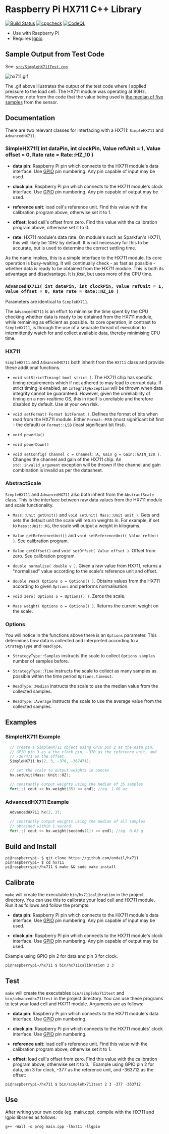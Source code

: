 # Raspberry Pi HX711 C++ Library

[![Build Status](https://github.com/endail/hx711/actions/workflows/buildcheck.yml/badge.svg)](https://github.com/endail/hx711/actions/workflows/buildcheck.yml)
[![cppcheck](https://github.com/endail/hx711/actions/workflows/cppcheck.yml/badge.svg)](https://github.com/endail/hx711/actions/workflows/cppcheck.yml)
[![CodeQL](https://github.com/endail/hx711/actions/workflows/codeql-analysis.yml/badge.svg)](https://github.com/endail/hx711/actions/workflows/codeql-analysis.yml)

- Use with Raspberry Pi
- Requires [lgpio](http://abyz.me.uk/lg/index.html)

## Sample Output from Test Code

See: [`src/SimpleHX711Test.cpp`](https://github.com/endail/hx711/blob/master/src/SimpleHX711Test.cpp)

![hx711.gif](hx711.gif)

The .gif above illustrates the output of the test code where I applied pressure to the load cell. The HX711 module was operating at 80Hz. However, note from the code that the value being used is [the median of five samples](https://github.com/endail/hx711/blob/master/src/SimpleHX711Test.cpp#L50) from the sensor.

## Documentation

There are two relevant classes for interfacing with a HX711: `SimpleHX711` and `AdvancedHX711`.

### SimpleHX711( int dataPin, int clockPin, Value refUnit = 1, Value offset = 0, Rate rate = Rate::HZ_10 )

- **data pin**: Raspberry Pi pin which connects to the HX711 module's data interface. Use [GPIO](https://pinout.xyz/) pin numbering. Any pin capable of input may be used.

- **clock pin**: Raspberry Pi pin which connects to the HX711 module's clock interface. Use [GPIO](https://pinout.xyz/) pin numbering. Any pin capable of output may be used.

- **reference unit**: load cell's reference unit. Find this value with the calibration program above, otherwise set it to 1.

- **offset**: load cell's offset from zero. Find this value with the calibration program above, otherwise set it to 0.

- **rate**: HX711 module's data rate. On module's such as Sparkfun's HX711, this will likely be 10Hz by default. It is not necessary for this to be accurate, but is used to determine the correct settling time.

As the name implies, this is a simple interface to the HX711 module. Its core operation is busy-waiting. It will continually check - as fast as possible - whether data is ready to be obtained from the HX711 module. This is both its advantage and disadvantage. It is _fast_, but uses more of the CPU time.

### `AdvancedHX711( int dataPin, int clockPin, Value refUnit = 1, Value offset = 0, Rate rate = Rate::HZ_10 )`

Parameters are identical to `SimpleHX711`.

The `AdvancedHX711` is an effort to minimise the time spent by the CPU checking whether data is ready to be obtained from the HX711 module, while remaining as efficient as possible. Its core operation, in contrast to `SimpleHX711`, is through the use of a separate thread of execution to intermittently watch for and collect available data, thereby minimising CPU time.

### HX711

`SimpleHX711` and `AdvancedHX711` both inherit from the `HX711` class and provide these additional functions.

- `void setStrictTiming( bool strict )`. The HX711 chip has specific timing requirements which if not adhered to may lead to corrupt data. If strict timing is enabled, an `IntegrityException` will be thrown when data integrity cannot be guaranteed. However, given the unreliability of timing on a non-realtime OS, this in itself is unreliable and therefore disabled by default. Use at your own risk.

- `void setFormat( Format bitFormat )`. Defines the format of bits when read from the HX711 module. Either `Format::MSB` (most significant bit first - the default) or `Format::LSB` (least significant bit first).

- `void powerUp()`

- `void powerDown()`

- `void setConfig( Channel c = Channel::A, Gain g = Gain::GAIN_128 )`. Changes the channel and gain of the HX711 chip. An `std::invalid_argument` exception will be thrown if the channel and gain combination is invalid as per the datasheet.

### AbstractScale

`SimpleHX711` and `AdvancedHX711` also both inherit from the `AbstractScale` class. This is the interface between raw data values from the HX711 module and scale functionality.

- `Mass::Unit getUnit()` and `void setUnit( Mass::Unit unit )`. Gets and sets the default unit the scale will return weights in. For example, if set to `Mass::Unit::KG`, the scale will output a weight in kilograms.

- `Value getReferenceUnit()` and `void setReferenceUnit( Value refUnit )`. See calibration program.

- `Value getOffset()` and `void setOffset( Value offset )`. Offset from zero. See calibration program.

- `double normalise( double v )`. Given a raw value from HX711, returns a "normalised" value according to the scale's reference unit and offset.

- `double read( Options o = Options() )`. Obtains values from the HX711 according to given `Options` and performs normalisation.

- `void zero( Options o = Options() )`. Zeros the scale.

- `Mass weight( Options o = Options() )`. Returns the current weight on the scale.

### Options

You will notice in the functions above there is an `Options` parameter. This determines _how_ data is collected and interpreted according to a `StrategyType` and `ReadType`.

- `StrategyType::Samples` instructs the scale to collect `Options.samples` number of samples before.

- `StrategyType::Time` instructs the scale to collect as many samples as possible within the time period `Options.timeout`.

- `ReadType::Median` instructs the scale to use the median value from the collected samples.

- `ReadType::Average` instructs the scale to use the average value from the collected samples.

## Examples

### SimpleHX711 Example

```c++
  // create a SimpleHX711 object using GPIO pin 2 as the data pin,
  // GPIO pin 3 as a the clock pin, -370 as the reference unit, and
  // -367471 as the offset.
  SimpleHX711 hx(2, 3, -370, -367471);

  // set the scale to output weights in ounces
  hx.setUnit(Mass::Unit::OZ);

  // constantly output weights using the median of 35 samples
  for(;;) cout << hx.weight(35) << endl; //eg. 1.08 oz
```


### AdvancedHX711 Example

```c++
  AdvancedHX711 hx(2, 3);

  // constantly output weights using the median of all samples
  // obtained within 1 second
  for(;;) cout << hx.weight(seconds(1)) << endl; //eg. 0.03 g
```

## Build and Install

```shell
pi@raspberrypi~ $ git clone https://github.com/endail/hx711
pi@raspberrypi~ $ cd hx711
pi@raspberrypi~/hx711 $ make && sudo make install
```

## Calibrate

`make` will create the executable `bin/hx711calibration` in the project directory. You can use this to calibrate your load cell and HX711 module. Run it as follows and follow the prompts:

- **data pin**: Raspberry Pi pin which connects to the HX711 module's data interface. Use [GPIO](https://pinout.xyz/) pin numbering. Any pin capable of input may be used.

- **clock pin**: Raspberry Pi pin which connects to the HX711 module's clock interface. Use [GPIO](https://pinout.xyz/) pin numbering. Any pin capable of output may be used.

Example using GPIO pin 2 for data and pin 3 for clock.

```shell
pi@raspberrypi~/hx711 $ bin/hx711calibration 2 3
```

## Test

`make` will create the executables `bin/simplehx711test` and `bin/advancedhx711test` in the project directory. You can use these programs to test your load cell and HX711 module. Arguments are as follows:

- **data pin**: Raspberry Pi pin which connects to the HX711 module's data interface. Use [GPIO](https://pinout.xyz/) pin numbering.

- **clock pin**: Raspberry Pi pin which connects to the HX711 modules' clock interface. Use [GPIO](https://pinout.xyz/) pin numbering.

- **reference unit**: load cell's reference unit. Find this value with the calibration program above, otherwise set it to 1.

- **offset**: load cell's offset from zero. Find this value with the calibration program above, otherwise set it to 0.
`
Example using GPIO pin 2 for data, pin 3 for clock, -377 as the reference unit, and -363712 as the offset:

```shell
pi@raspberrypi~/hx711 $ bin/simplehx711test 2 3 -377 -363712
```

## Use

After writing your own code (eg. main.cpp), compile with the HX711 and lgpio libraries as follows:

```shell
g++ -Wall -o prog main.cpp -lhx711 -llgpio
```
